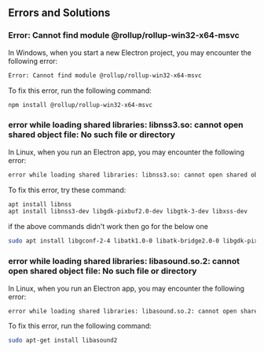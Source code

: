 ## Errors and Solutions

### Error: Cannot find module @rollup/rollup-win32-x64-msvc

In Windows, when you start a new Electron project, you may encounter the following error:

```bash
Error: Cannot find module @rollup/rollup-win32-x64-msvc
```

To fix this error, run the following command:

```bash
npm install @rollup/rollup-win32-x64-msvc

```

### error while loading shared libraries: libnss3.so: cannot open shared object file: No such file or directory

In Linux, when you run an Electron app, you may encounter the following error:

```bash
error while loading shared libraries: libnss3.so: cannot open shared object file: No such file or directory
```

To fix this error, try these command:

```bash
apt install libnss
apt install libnss3-dev libgdk-pixbuf2.0-dev libgtk-3-dev libxss-dev

```

if the above commands didn't work then go for the below one

```bash
sudo apt install libgconf-2-4 libatk1.0-0 libatk-bridge2.0-0 libgdk-pixbuf2.0-0 libgtk-3-0 libgbm-dev libnss3-dev libxss-dev

```

### error while loading shared libraries: libasound.so.2: cannot open shared object file: No such file or directory

In Linux, when you run an Electron app, you may encounter the following error:

```bash
error while loading shared libraries: libasound.so.2: cannot open shared object file: No such file or directory
```

To fix this error, run the following command:

```bash
sudo apt-get install libasound2

```
